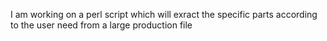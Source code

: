 I am working on a perl script which will exract the specific parts according to the user need from a large production file
